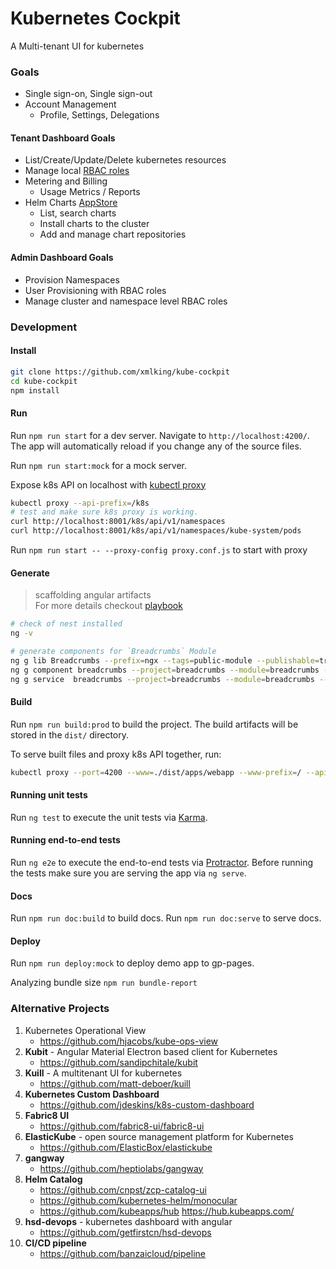 Kubernetes Cockpit
==================
A Multi-tenant UI for kubernetes

### Goals
* Single sign-on, Single sign-out
* Account Management
  * Profile, Settings, Delegations 

#### Tenant Dashboard Goals
* List/Create/Update/Delete kubernetes resources
* Manage local [RBAC roles](https://github.com/kubernetes/dashboard/blob/master/docs/design/access-control.md)
* Metering and Billing
  * Usage Metrics / Reports
* Helm Charts [AppStore](https://hub.kubeapps.com/)
  * List, search charts
  * Install charts to the cluster
  * Add and manage chart repositories

#### Admin Dashboard Goals
* Provision Namespaces
* User Provisioning with RBAC roles
* Manage cluster and namespace level RBAC roles


### Development

#### Install

```bash
git clone https://github.com/xmlking/kube-cockpit 
cd kube-cockpit
npm install 
```

#### Run

Run `npm run start` for a dev server. Navigate to `http://localhost:4200/`. The app will automatically reload if you change any of the source files.

Run `npm run start:mock` for a mock server.

Expose k8s API on localhost with [kubectl proxy](https://kubernetes-v1-4.github.io/docs/user-guide/kubectl/kubectl_proxy/)
```bash
kubectl proxy --api-prefix=/k8s
# test and make sure k8s proxy is working.
curl http://localhost:8001/k8s/api/v1/namespaces
curl http://localhost:8001/k8s/api/v1/namespaces/kube-system/pods
```
Run `npm run start -- --proxy-config proxy.conf.js` to start with proxy

#### Generate
> scaffolding angular artifacts <br/>
> For more details checkout [playbook](./PLAYBOOK.md)    

```bash
# check of nest installed
ng -v

# generate components for `Breadcrumbs` Module
ng g lib Breadcrumbs --prefix=ngx --tags=public-module --publishable=true
ng g component breadcrumbs --project=breadcrumbs --module=breadcrumbs --flat --dry-run
ng g service  breadcrumbs --project=breadcrumbs --module=breadcrumbs --dry-run
```

#### Build

Run `npm run build:prod` to build the project. The build artifacts will be stored in the `dist/` directory.

To serve built files and proxy k8s API together, run:
```bash
kubectl proxy --port=4200 --www=./dist/apps/webapp --www-prefix=/ --api-prefix=/k8s
```

#### Running unit tests

Run `ng test` to execute the unit tests via [Karma](https://karma-runner.github.io).

#### Running end-to-end tests

Run `ng e2e` to execute the end-to-end tests via [Protractor](http://www.protractortest.org/).
Before running the tests make sure you are serving the app via `ng serve`.

#### Docs

Run `npm run doc:build` to build docs.
Run `npm run doc:serve` to serve docs.

#### Deploy

Run `npm run deploy:mock` to deploy demo app to gp-pages.

Analyzing bundle size `npm run bundle-report`


### Alternative Projects
1. Kubernetes Operational View
    * https://github.com/hjacobs/kube-ops-view  
2. **Kubit** - Angular Material Electron based client for Kubernetes
    * https://github.com/sandipchitale/kubit
3. **Kuill** - A multitenant UI for kubernetes
    * https://github.com/matt-deboer/kuill
4. **Kubernetes Custom Dashboard**
    * https://github.com/jdeskins/k8s-custom-dashboard
5. **Fabric8 UI**
    * https://github.com/fabric8-ui/fabric8-ui
6. **ElasticKube** - open source management platform for Kubernetes
    * https://github.com/ElasticBox/elastickube
7. **gangway**
    * https://github.com/heptiolabs/gangway
8. **Helm Catalog**
    * https://github.com/cnpst/zcp-catalog-ui
    * https://github.com/kubernetes-helm/monocular
    * https://github.com/kubeapps/hub https://hub.kubeapps.com/
9. **hsd-devops** - kubernetes dashboard with angular
    * https://github.com/getfirstcn/hsd-devops
10. **CI/CD pipeline** 
    * https://github.com/banzaicloud/pipeline
